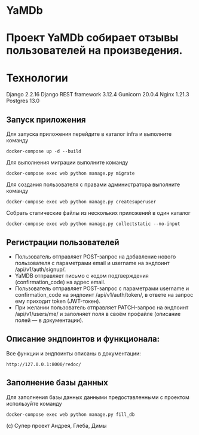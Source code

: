 # YaMDb

# Проект YaMDb собирает отзывы пользователей на произведения. 

# Технологии

Django 2.2.16
Django REST framework 3.12.4
Gunicorn 20.0.4
Nginx 1.21.3
Postgres 13.0

## Запуск приложения

Для запуска приложения перейдите в каталог infra и выполните команду
```
docker-compose up -d --build                          
```
Для выполнения миграции выполните команду
```
docker-compose exec web python manage.py migrate
````
Для создания пользователя с правами администратора выполните команду
```
docker-compose exec web python manage.py createsuperuser
```
Собрать статические файлы из нескольких приложений в один каталог
```
docker-compose exec web python manage.py collectstatic --no-input 
```
## Регистрации пользователей
- Пользователь отправляет POST-запрос на добавление нового пользователя с параметрами email и username на эндпоинт /api/v1/auth/signup/.
- YaMDB отправляет письмо с кодом подтверждения (confirmation_code) на адрес email.
- Пользователь отправляет POST-запрос с параметрами username и confirmation_code на эндпоинт /api/v1/auth/token/, в ответе на запрос ему приходит token (JWT-токен).
- При желании пользователь отправляет PATCH-запрос на эндпоинт /api/v1/users/me/ и заполняет поля в своём профайле (описание полей — в документации).
## Описание эндпоинтов и функционала:

Все функции и эндпоинты описаны в документации:
```
http://127.0.0.1:8000/redoc/
```
## Заполнение базы данных

Для заполнения базы данных данными предоставленными с проектом используйте команду 
```
docker-compose exec web python manage.py fill_db
``` 
(с) Супер проект Андрея, Глеба, Димы
